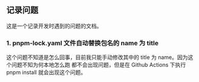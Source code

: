 ## 记录问题

这是一个记录开发时遇到的问题的文档。

### 1. pnpm-lock.yaml 文件自动替换包名的 name 为 title

这个问题不知道是怎么回事，目前我只能手动修改其中的 title 为 name。因为这个问题不知为何本地怎么跑
都不会出现问题，但是在 Github Actions 下执行 pnpm install 就会出现这个问题。
